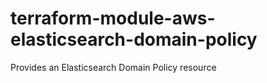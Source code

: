 # terraform-module-aws-elasticsearch-domain-policy
Provides an Elasticsearch Domain Policy resource
